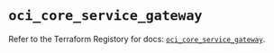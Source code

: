 # `oci_core_service_gateway`

Refer to the Terraform Registory for docs: [`oci_core_service_gateway`](https://registry.terraform.io/providers/oracle/oci/6.18.0/docs/resources/core_service_gateway).
